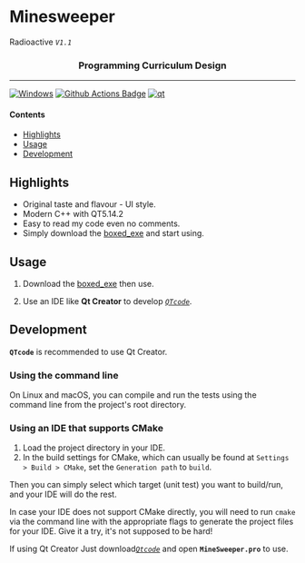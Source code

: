# Minesweeper
Radioactive *`V1.1`*
<h3 align="center">Programming Curriculum Design</h3>

---

<a target="_blank" rel="noopener noreferrer" href="https://www.microsoft.com/zh-cn/windows"><img src="https://camo.githubusercontent.com/b44114213a5a462903bd69611bb6846f1dc41fe6f3230bd37c67c3d4eb65f08c/68747470733a2f2f696d672e736869656c64732e696f2f62616467652f2d57696e646f77732d626c61636b3f7374796c653d666c61742d737175617265266c6f676f3d77696e646f7773266c6f676f436f6c6f723d626c7565" alt="Windows" data-canonical-src="https://img.shields.io/badge/-Windows-black?style=flat-square&amp;logo=windows&amp;logoColor=blue" style="max-width: 100%;"></a>  [![Github Actions Badge](https://img.shields.io/badge/-Git%20-2088FF?style=flat&logo=Git&logoColor=white)](https://git-scm.com/)  [![qt](https://img.shields.io/badge/Qt%2FC%2B%2B-41CD52?logo=qt&logoColor=white)](https://www.qt.io/zh-cn/)

#### Contents

* [Highlights](#highlights)
* [Usage](#usage)
* [Development](#development)



## Highlights

* Original taste and flavour - UI style.
* Modern C++ with QT5.14.2
* Easy to read my code even no comments.
* Simply download the
  [boxed_exe](https://github.com/Radioactive-jkl/Minesweeper/blob/master/MineSweeper_boxed.exe)
  and start using.



## Usage

1. Download the 
   [boxed_exe](https://github.com/Radioactive-jkl/Minesweeper/blob/master/MineSweeper_boxed.exe)
   then use.
    
3. Use an IDE like **Qt Creator** to develop [*`QTcode`*](https://github.com/Radioactive-jkl/Minesweeper/tree/master/QTcode).



## Development


**`QTcode`** is recommended to use Qt Creator.


### Using the command line

On Linux and macOS, you can compile and run the tests using the command line from the project's root directory.


### Using an IDE that supports CMake

1. Load the project directory in your IDE.
2. In the build settings for CMake, which can usually be found at
   `Settings > Build > CMake`, set the `Generation path` to `build`.

Then you can simply select which target (unit test) you want to build/run, and
your IDE will do the rest.

In case your IDE does not support CMake directly, you will need to run `cmake`
via the command line with the appropriate flags to generate the project files
for your IDE. Give it a try, it's not supposed to be hard!

If using Qt Creator
Just download[*`Qtcode`*](https://github.com/Radioactive-jkl/Minesweeper/tree/master/QTcode)
and open **`MineSweeper.pro`** to use.
